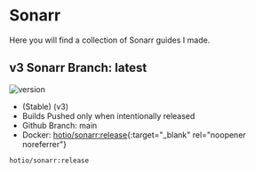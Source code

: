 # Sonarr

Here you will find a collection of Sonarr guides I made.

## v3 Sonarr Branch: latest

![version](https://img.shields.io/badge/dynamic/json?query=%24.version&url=https%3A%2F%2Fraw.githubusercontent.com%2Fhotio%2Fsonarr%2Frelease%2FVERSION.json&label=Latest%20Version&style=for-the-badge&color=4051B5)

- (Stable) (v3)
- Builds Pushed only when intentionally released
- Github Branch: main
- Docker: [hotio/sonarr:release](https://hub.docker.com/r/hotio/sonarr){:target="_blank" rel="noopener noreferrer"}

```bash
hotio/sonarr:release
```
